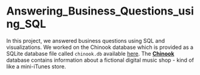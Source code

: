 # Answering_Business_Questions_using_SQL
In this project, we answered business questions using SQL and visualizations. We worked on the Chinook database which is provided as a SQLite database file called `chinook.db` available [here](https://github.com/syed0019/Answering_Business_Questions_using_SQL/blob/master/chinook.db). The [**Chinook**](https://github.com/lerocha/chinook-database) database contains information about a fictional digital music shop - kind of like a mini-iTunes store.
